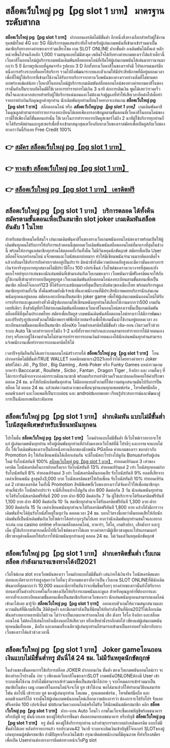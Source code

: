 # สล็อตเว็บใหญ่ pg【pg slot 1 บาท】  มาตรฐานระดับสากล

**สล็อตเว็บใหญ่ pg【pg slot 1 บาท】** ฝากถอนเครดิตไม่มีขั้นต่ำ  อีกหนึ่งสิ่งทางเลือกสำหรับผู้ใช้งานยุคสมัยใหม่ 4G และ 5G ที่มีบริการสุดแสนประทับใจสำหรับผู้เล่นเกมพนันที่เข้ามาเข้าร่วมมาเป็นสมาชิกกับทางทางค่ายของเราร่วมเสี่ยงโชค เกม SLOT ONLINE ฝากขั้นต่ำ ลงเดิมพันได้ตั้งแต่ หลักหน่วยขึ้นไปจนถึงหลัก 1,000 ร่วมสนุกแบบไม่มีสะดุด เพลินใจได้กับทางค่ายเกมของเราได้แล้วเดี๋ยวนี้เว็บคาสิโนออนไลน์ผู้บริการเกมพนันเดิมพันสล็อตออนไลน์ที่เปิดให้ผู้เล่นเกมพนันได้เล่นมายาวนานมากกว่า 5 ปี มีภาพรูปแบบที่ดูสมจจริง รูปแบบ 3 D
อีกทั้งทางเว็บคาสิโนของเรายังมี โปรแกรมเมอร์มือหนึ่งการสร้างระบบที่คอยให้บริการ  รวมไปถึงพัฒนาระบบและตัวเกมให้มีประสิทธิภาพที่ดีอยู่ตลอดเวลา เพื่อที่ให้ผู้ใช้บริการที่เข้ามาใช้งานได้รับการบริการจากทางเว็บพนันของทางเราอย่างเต็มที่ไม่ขาดตกบกพร่องแม้แต่น้อย เว็บคาสิโนออนไลน์ผู้บริการเกมเดิมพันสล็อตออนไลน์ของทางค่ายเกมคาสิโนของเรานั้นยังเป็นระบบอัตโนมัติใช้เวลาการทำรายการไม่เกิน 3 นาที ต่อการเติมเงิน พูดได้เลยว่ารวดเร็วทันใจและสะดวกสบายสำหรับผู้ใช้บริการแน่นอนและไม่ต้องแจ้งผู้ดูแลที่ทำให้เสียเวลาอีกต่อไปเมื่อทำรายการฝากงินกับคุณลูกค้าทุกท่าน
นักเดิมพันทุกท่านที่สนใจอยากจะเล่นเกม **สล็อตเว็บใหญ่ pg【pg slot 1 บาท】** สล็อตออนไลน์ หรือ ***สล็อตเว็บใหญ่ pg【pg slot 1 บาท】*** เกมเดิมพันคาสิโนคุณลูกค้าสามารถทำรายการลงทะเบียนได้เลยเพียงกรอกข้อมูลตามขั้นตอนที่เว็บคาสิโนออนไลน์ของเรามีให้เพียงไม่กี่ขั้นตอนเท่านั้น ใช้เวลาในการทำรายการเปิดยูสเซอร์ไม่ถึง 2 นาทีผู้ใช้บริการทุกท่านก็จะได้รับรหัสผ่านและยูสเซอร์เพื่อที่จะเข้ามาสนุกสุดเหวี่ยงกับทางเว็บของเราสมัครเพื่อเปิดยูสกับเว็บของทางเราวันนี้รับเลย Free Credit 100%

## 👉 [สมัคร สล็อตเว็บใหญ่ pg【pg slot 1 บาท】](https://archa888.com/)
## 👉 [ทางเข้า สล็อตเว็บใหญ่ pg【pg slot 1 บาท】](https://archa888.com/)
## 👉 [สล็อตเว็บใหญ่ pg【pg slot 1 บาท】 เครดิตฟรี](https://archa888.com/)

## สล็อตเว็บใหญ่ pg【pg slot 1 บาท】 บริการตลอด ได้ทั้งคืนสมัครตามขั้นตอนเพื่อเป็นสมาชิก slot joker เกมเดิมพันสล็อตอันดับ 1 ในไทย

สำหรับสมาชิกคนใดที่สนใจ เล่นเกมเดิมพันคาสิโนของทางเว็บเกมพนันออนไลน์ของเราพร้อมเปิดให้ผู้เดิมพันทุกคนได้รับการให้บริการแล้วตอนนี้สุดยอดเว็บเดิมพันพนันสล็อตออนไลน์ที่มาแรงที่สุดในช่วงนี้ พร้อมให้การดูแลสมาชิกทุกท่านได้ตลอดทั้งวันทั้งคืน ไม่มีวันหยุดนักขัตฤกษ์ สมัครเพื่อเปิด User สล็อตโจ๊กเกอร์ออนไลน์ แจ็กพอตและโบนัสแตกบ่อยมาก ทำให้มีเซียนพนันจำนวนมากติดอกติดใจแล้วกลับมาใช้บริการกับค่ายเราต่ออยู่เป็นประจำ มิหนำซ้ำยังมีความปลอดภัยสูงและมีความั่นคงทางการเงินจ่ายจริงทุกบาททุกสตางค์ไม่มีประวัติโกง 100 เปอร์เซ็นต์ เว็บไซต์ของเราควบวงจรที่สุดและยังตอบโจทย์ทุกการเล่นของนักเล่นพนันที่เข้ามาเล่นกับเว็บเกมของเรา
เว็บพนันเรามีฟรีเครดิตแจกให้กับผู้ใช้งานที่เข้ามาทำรายกเปิดยูสทุกยูส เว็บเกมเดิมพันสล็อตออนไลน์ลงทะเบียนตามขั้นตอนเพื่อเป็นสมาชิก สล็อตโจ๊กเกอร์123 ที่ได้รับกระแสนิยมมากที่สุดเป็นระดับต้นๆของเมืองไทย พร้อมบริการดูแลสมาชิกทุกท่านทั้งวัน ทั้งคืนพร้อมยังมีเจ้าหน้าที่และพนักงานที่มีประสิทธิภาพคอยบริการนักเล่นเกมพนันทุกคนอยู่ตลอด สมัครลงทะเบียนเป็นสมาชิก joker game เพื่อให้ผู้เล่นเกมพนันออนไลน์ได้รับการบริการและดูแลอย่างทั่วถึงมีรูปแบบเกมให้เซียนพนันทุกท่านได้เลือกใช้งานมากกว่า500 เกมกันเลยทีเดียว
สิ่งสำคัญที่ทำให้ค่ายเกมเดิมพันสล็อตของเว็บคาสิโนออนไลน์ของเรานั้นเป็นเกมเดิมพันสล็อตที่ดีที่สุดในประเทศไทย สมัครเพื่อเปิดยูส  เกมพนันเดิมพันสล็อตออนไลน์ทางเราได้มีการพัฒนาและปรับปรุงรูปแบบตัวเกมให้มีภาพกราฟฟิกที่สวยสมจริงเพื่อให้เกมนั้นน่าใช้งานอยู่ตลอดเวลา ลงทะเบียนตามขั้นตอนเพื่อเป็นสมาชิก สล็อตXo โอนฝากเครดิตไม่มีขั้นต่ำ เติม-ถอน เงินรวดเร็วด้วยระบบ Auto ใช้เวลาทำรายการไม่ถึง 1-2 นาทีทั้งรายการฝากและถอนสามารถทำรายการได้ด้วยตนเองง่ายๆ หรือหากผู้ใช้งานท่านใดไม่สามารถทำรายการถอนเงินด้วยตนเองได้นักเล่นพนันทุกท่านสามารถแจ้งพนักงานเพื่อทำรายการถอนเครดิตให้ได้

เวลาปัจจุบันยืนยันได้เลยว่าเกมออนไลน์สร้างรายได้ **สล็อตเว็บใหญ่ pg【pg slot 1 บาท】** โอนฝากเครดิตไม่มีขั้นต่ำTRUE WALLET ยอดนิยมมาแรง2021เลยก็ว่าได้โดยทางค่ายเรา Joker slotได้นำ  Jili , Pg Slot , Big Gaming , Amb Poker หรือ Funky Games แหล่งรวมเกมบาคาร่า Bacccarat , Roullete , Sicbo , Fantan , Dragon Tiger , ยิงปลา และ เกมอื่นๆ ที่ได้การการันตีจากจากองค์กรระบดับนานาชาติ พร้อมบริการอย่าดีรวดเร็วและปลอดภัยคอยให้คำปรึกษา ตลอด 24 ชม. มาให้กับนักเดิมพันทุกท่าน ได้มีออกแบบตัวเกมที่ให้ความสนุกสนานมันไปกับการปั่นสล็อต ได้ ตลอด 24 ชม. แล้วแต่ความสะดวกของเพื่อนๆผ่านบนทุกแพลตฟอร์ม , โทรศัพท์มือถือ , คอมพิวเตอร์ และไอแพดที่เป็นระบบios และ androidแบบพกพา เรียนรู้ประสบการณ์และพัฒนาสู่การเป็นนักแทงพนันระดับเทพ

## สล็อตเว็บใหญ่ pg【pg slot 1 บาท】 ฝากเดิมพัน แบบไม่มีขั้นต่ำ โบนัสสุดพิเศษสำหรับเซียนพนันทุกคน

โปรโมชั่น **สล็อตเว็บใหญ่ pg【pg slot 1 บาท】** โอนฝากแบบไม่มีขั้นต่ำ ที่เว็บไซต์เราอยากจะให้แก่  ผู้เล่นเกมพนันทุกท่าน หรือผู้เดิมพันทุกท่านที่กำลังมองหาเว็บไซต์ที่มี โปรดีๆ และการแจกแบบไม่กั๊ก ให้เว็บเดิมพันของเราเป็นอีกหนึ่งทางเลือกของนักพนัน PGสล็อต ค่ายเกมของเรา ขอกล่าวกับ Promotion ดีๆ ให้กับเซียนพนันได้เลือกเล่นกัน จะมีโบนัสอะไรบ้างไปดูกัน
Bonusสำหรับผู้เล่นใหม่ รับโบนัสทันที 100% [สล็อตเว็บใหญ่ pg【pg slot 1 บาท】](https://archa888.com/) ทำยอดเทิร์นแค่ 3 เท่าของเครดิต
โบนัสเครดิตในการฝากครั้งแรก รับโบนัสทันที 13% ทำยอดเทิร์นแค่ 2 เท่า
โบนัสทุกยอดฝาก รับโบนัสทันที 8% ทำยอดเทิร์นแค่ 3 เท่า
โบนัสเครดิตคืนยอดเสีย รับโบนัสทันที 9% ยอดที่เสียจากเหล่าเซียนพนัน สูงสุดถึง3,000 บาท
โบนัสเครดิตแชร์ให้กับเพื่อน รับโบนัสทันที 10% ทำยอดเทิร์นแค่ 2 เท่าของเครดิต
ในทั้งนี้ Promotion สิทธิพิเศษที่เว็บของทางเราได้จัดหาไว้ให้เพื่อสมาชิกทุกท่านที่น่ารัก โบนัสฝากประจำ จะมีสิ่งไหนบ้างไปดูกัน
ฝาก 800 ติดต่อกัน 3 วัน นักเล่นพนันทุกท่านจะได้รับโบนัสเครดิตฟรีทันที 200 บาท
ฝาก 600 ติดต่อกัน 7 วัน ผู้ใช้บริการจะได้รับเครดิตฟรีทันที 1,100 บาท
ฝาก 400 ติดต่อกัน 10 วัน สมาชิกทุกท่านจะได้รับเครดิตฟรีทันที 1,300 บาท
ฝาก 300 ติดต่อกัน 15 วัน เหล่าเซียนพนันทุกท่านจะได้รับเครดิตฟรีทันที 1,800 บาท
แล้วก็ยังมีการวางเดิมพันที่จะได้ลุ้นรับโบนัสใหญ่ในทุกวัน ตลอดเวลา 24 ชม. บอกไว้ตรงนี้เลยว่าคืนยอดเสียให้กับนักเดิมพันที่เป็นนักเดิมพันกับเว็บไซต์เราได้อย่างจุกๆกันไปเลย หากว่านักเดิมพันทุกท่านสนใจและอยากจะเล่น เกม casino online หรือเกมสล็อตออนไลน์, บาคาร่า, ไฮโล, เกมยิงปลา, เสือมังกร และรูเล็ต ผู้ใช้บริการสามารถคลิ๊กไปที่เว็บไซต์ของเราได้เลย ทางค่ายเรามีผู้เชี่ยวชาญและโปรแกรมเมอร์เชี่ยวชาญด้านนี้คอยให้บริการให้นักพนันทุกท่านอยู่ ตลอด 24 ชม. ไม่เว้นแต่วันหยุดนักขัตฤกษ์

## สล็อตเว็บใหญ่ pg【pg slot 1 บาท】 ฝากเครดิตขั้นต่ำ  เว็บเกมสล็อต กำลังมาแรงแซงทางโค้งปี2021

เว็บไซต์เกม slot ทางเว็บพนันของเรา โอนฝากแบบไม่มีขั้นต่ำ เล่นง่ายได้เงินจริง โบนัสเครดิตแตกบ่อยและอัตราการจ่ายสูงสุดกว่าเว็บอื่นๆ ตัวเกมของเราถือว่าเป็น เว็บเกม SLOT ONLINEที่มีนักเดิมพันมากที่สุดมากกว่า 10,000 คนและมีการยืนยันว่าจะเพิ่มขึ้นเรื่อยๆ ทางค่ายของเรานั้นยังได้รับจากบ่อนคาสิโนต่างประเทศในเรื่องของเปิดให้บริการเกมพนันและดูแล สำหรับคุณลูกค้าที่ต้องการและอยากที่จะลงทะเบียนตามขั้นตอนเพื่อเป็นสมาชิกกับทางเว็บของเรา นักเล่นพนันทุกคนสามารถแอดไลน์เข้ามาได้เลย
	มารู้จัก **สล็อตเว็บใหญ่ pg【pg slot 1 บาท】** ออกแบบตัวเกมให้ความสนุกสนานและความมันส์ที่มีเกมที่เป็น 3มิติสุดล้ำ และมีเกมกำลังเป็นที่นิยมให้กับกำลังเป็นที่นิยม2021ได้เลือกเดิมพันอย่างหลากหลายนับไม่ถ้วน  ไม่ว่าจะเป็นเกมบาคาร่าออนไลน์ เสือ มังกร ไฮโล ยิงปลา และสล็อตออนไลน์ ไม่ต้องไปเล่นไกลถึงเมืองนอกให้เสียเวลา หรือเสียค่านั่งรถอีกต่อไป เพียงแค่ผู้เล่นเกมพนันทุกคนมีแท็บเลต , มือถือ และคอมเครื่องเดียวผู้เล่นทุกท่านก็สามารถเข้ามาเป็นครอบครัวเดียวกับทางเว็บของเราได้แล้วช่วงเวลานี้

## สล็อตเว็บใหญ่ pg【pg slot 1 บาท】 Joker gameโอนถอนเงินแบบไม่มีขั้นต่ำทรู มันนี่ได้ 24 ชม. ไม่มีวันหยุดนักขัตฤกษ์

ในส่วนของขั้นตอนการใช้บริการสล็อต JOKER ฝากถอนเงิน ขั้นต่ำ ของเว็บเกมพนันออนไลน์เรา จะต้องทำอะไรบ้างนั้น ง่าย ๆ เพียงแค่เว็บคาสิโนของเราSLOT เกมพนันONLONEต้องมี User เข้าระบบเพื่อใช้งาน ถ้ายังไม่มีสามารถเข้าร่วมมาเพื่อเป็นสมาชิกได้ง่าย ๆ จากโหมดการเข้าร่วมมาเป็นสมาชิกในช่อง เมนู เกมคาสิโนออนไลน์จึงจะได้ ยูส เข้าใช้งาน พอได้มาแล้วก็ให้ทำตามวิธีบนสมาร์ทโฟน ต่อไปนี้
เข้าระบบ ยูส  ของผู้เล่นทุกท่าน ไอแพด , ทุกแพลตฟอร์ม , โทรศัพท์มือถือ และคอมพิวเตอร์ก็ได้
จากนั้นให้ผู้เล่นเกมพนันออนไลน์เลือกความต้องการว่า ต้องการจะได้รับโปร รับเลยฟรีเครดิต 100 เปอร์เซ็นต์  slotเกมวัดดวงออนไลน์หรือไม่รับ
ให้นักพนันสมัครสมาชิก คลิก **สล็อตเว็บใหญ่ pg【pg slot 1 บาท】** ฝาก-ถอน Auto โอนไว ภาพในเว็บจะขึ้นเลขบัญชีพร้อมธนาคาร หรือบัญชี ทรู มันนี่วอเลท ของผู้ให้บริการขึ้นมา
คัดลอกหมายเลขธนาคาร หรือบัญชี **สล็อตเว็บใหญ่ pg【pg slot 1 บาท】** ทรู มันนี่ ของผู้ใช้บริการทุกท่าน แล้วทำธุรกรรมระบบฝากเติมเครดิต แบบไม่มีขั้นต่ำได้เลย
หลังทำรายการแล้ว รอประมาณ42 วินาที ระบบจะเติมเงินเข้าบัญชีโจ๊กเกอร์ SLOTของผู้เล่นทุกคนผู้สมัครสมาชิก
ถ้ามีปัญหาเรื่องเงินไม่เข้า กรุณาติดต่อพนักงานที่มีคุณภาพ ที่ทำเรื่องสมัครเพื่อเปิด Userผ่านช่องทางการติดต่อทางหน้าเว็บPg slot


